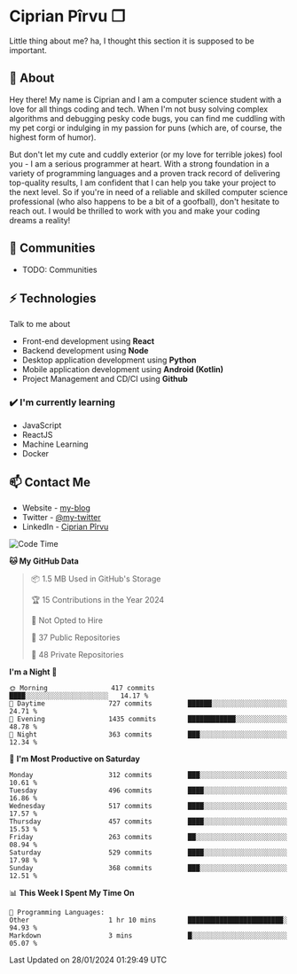 # Ciprian Pîrvu ❐

Little thing about me? ha, I thought this section it is supposed to be important.

## 🧐 About

Hey there! My name is Ciprian and I am a computer science student with a love for all things coding and tech. When I'm not busy solving complex algorithms and debugging pesky code bugs, you can find me cuddling with my pet corgi or indulging in my passion for puns (which are, of course, the highest form of humor).

But don't let my cute and cuddly exterior (or my love for terrible jokes) fool you - I am a serious programmer at heart. With a strong foundation in a variety of programming languages and a proven track record of delivering top-quality results, I am confident that I can help you take your project to the next level. So if you're in need of a reliable and skilled computer science professional (who also happens to be a bit of a goofball), don't hesitate to reach out. I would be thrilled to work with you and make your coding dreams a reality!

## 👯 Communities

-   TODO: Communities

## ⚡ Technologies

Talk to me about

-   Front-end development using **React**
-   Backend development using **Node**
-   Desktop application development using **Python**
-   Mobile application development using **Android (Kotlin)**
-   Project Management and CD/CI using **Github**

### ✔️ I'm currently learning

-   JavaScript
-   ReactJS
-   Machine Learning
-   Docker

## 📫 Contact Me

-   Website - [my-blog]()
-   Twitter - [@my-twitter]()
-   LinkedIn - [Ciprian Pîrvu](https://www.linkedin.com/in/p%C3%AErvu-ciprian-cristian-4415991b1/)

<!--START_SECTION:waka-->
![Code Time](http://img.shields.io/badge/Code%20Time-1%2C963%20hrs%2041%20mins-blue)

**🐱 My GitHub Data** 

> 📦 1.5 MB Used in GitHub's Storage 
 > 
> 🏆 15 Contributions in the Year 2024
 > 
> 🚫 Not Opted to Hire
 > 
> 📜 37 Public Repositories 
 > 
> 🔑 48 Private Repositories 
 > 
**I'm a Night 🦉** 

```text
🌞 Morning                417 commits         ████░░░░░░░░░░░░░░░░░░░░░   14.17 % 
🌆 Daytime                727 commits         ██████░░░░░░░░░░░░░░░░░░░   24.71 % 
🌃 Evening                1435 commits        ████████████░░░░░░░░░░░░░   48.78 % 
🌙 Night                  363 commits         ███░░░░░░░░░░░░░░░░░░░░░░   12.34 % 
```
📅 **I'm Most Productive on Saturday** 

```text
Monday                   312 commits         ███░░░░░░░░░░░░░░░░░░░░░░   10.61 % 
Tuesday                  496 commits         ████░░░░░░░░░░░░░░░░░░░░░   16.86 % 
Wednesday                517 commits         ████░░░░░░░░░░░░░░░░░░░░░   17.57 % 
Thursday                 457 commits         ████░░░░░░░░░░░░░░░░░░░░░   15.53 % 
Friday                   263 commits         ██░░░░░░░░░░░░░░░░░░░░░░░   08.94 % 
Saturday                 529 commits         ████░░░░░░░░░░░░░░░░░░░░░   17.98 % 
Sunday                   368 commits         ███░░░░░░░░░░░░░░░░░░░░░░   12.51 % 
```


📊 **This Week I Spent My Time On** 

```text
💬 Programming Languages: 
Other                    1 hr 10 mins        ████████████████████████░   94.93 % 
Markdown                 3 mins              █░░░░░░░░░░░░░░░░░░░░░░░░   05.07 % 
```


 Last Updated on 28/01/2024 01:29:49 UTC
<!--END_SECTION:waka-->
